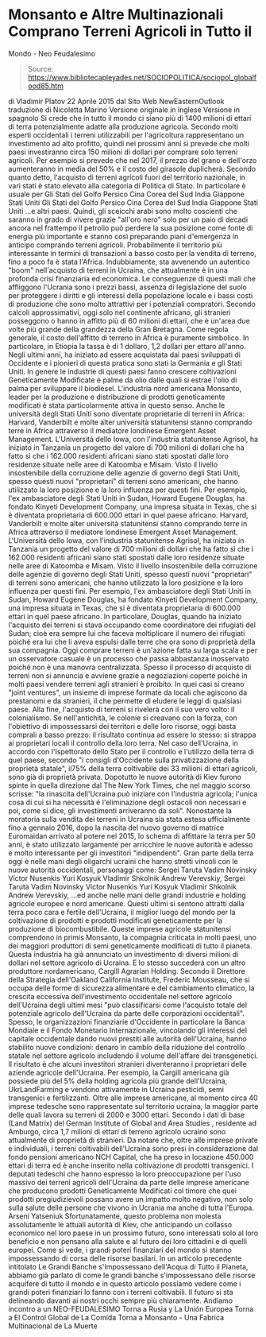 # Monsanto e Altre Multinazionali Comprano Terreni Agricoli in Tutto il 
Mondo - Neo Feudalesimo

> Source: https://www.bibliotecapleyades.net/SOCIOPOLITICA/sociopol_globalfood85.htm

di Vladimir Platov
22 Aprile 2015
dal Sito Web NewEasternOutlook
traduzione di Nicoletta Marino
Versione originale in inglese
Versione in spagnolo
Si crede che in tutto il mondo ci siano più di 1400 milioni di ettari di terra potenzialmente adatte alla produzione agricola.
Secondo molti esperti occidentali i terreni utilizzabili per l'agricoltura rappresentano un investimento ad alto profitto, quindi nei prossimi anni si prevede che molti paesi investiranno circa 150 milioni di dollari per comprare solo terreni agricoli. Per esempio si prevede che nel 2017, il prezzo del grano e dell'orzo aumenteranno in media del 50% e il costo del girasole duplicherà.
Secondo quanto detto, l'acquisto di terreni agricoli fuori del territorio nazionale, in vari stati è stato elevato alla categoria di Politica di Stato.
In particolare è usuale per
Gli Stati del Golfo Persico Cina Corea del Sud India Giappone Stati Uniti
Gli Stati del Golfo Persico
Cina
Corea del Sud
India
Giappone
Stati Uniti
...e altri paesi.
Quindi, gli sceicchi arabi sono molto coscienti che saranno in grado di vivere grazie "all'oro nero" solo per un paio di decadi ancora nel frattempo il petrolio può perdere la sua posizione come fonte di energia più importante e stanno così preparando piani d'emergenza in anticipo comprando terreni agricoli.
Probabilmente il territorio più interessante in termini di transazioni a basso costo per la vendita di terreno, fino a poco fa è stata l'Africa.
Indubbiamente, sta avvenendo un autentico "boom" nell'acquisto di terreni in Ucraina, che attualmente è in una profonda crisi finanziaria ed economica.
Le conseguenze di questi mali che affliggono l'Ucrania sono i prezzi bassi, assenza di legislazione del suolo per proteggere i diritti e gli interessi della popolazione locale e i bassi costi di produzione che sono molto attrattivi per i potenziali compratori.
Secondo calcoli approssimativi, oggi solo nel continente africano, gli stranieri posseggono o hanno in affitto più di 60 milioni di ettari, che è un'area due volte più grande della grandezza della Gran Bretagna.
Come regola generale, il costo dell'affitto di terreno in Africa è puramente simbolico. In particolare, in Etiopia la tassa è di 1 dollaro, 1,2 dollari per ettaro all'anno.
Negli ultimi anni, ha iniziato ad essere acquistata dai paesi sviluppati di Occidente e i pionieri di questa pratica sono stati la Germania e gli Stati Uniti.
In genere le industrie di questi paesi fanno crescere coltivazioni Geneticamente Modificate e palme da olio dalle quali si estrae l'olio di palma per sviluppare il biodiesel.
L'industria nord americana Monsanto, leader per la produzione e distribuzione di prodotti geneticamente modificati è stata particolarmente attiva in questo senso.
Anche le università degli Stati Uniti sono diventate proprietarie di terreni in Africa:
Harvard, Vanderbilt e molte alter università statunitensi stanno comprando terre in Africa attraverso il mediatore londinese Emergent Asset Management. L'Università dello Iowa, con l'industria statunitense Agrisol, ha iniziato in Tanzania un progetto del valore di 700 milioni di dollari che ha fatto sì che i 162.000 residenti africani siano stati spostati dalle loro residenze situate nelle aree di Katoomba e Misam. Visto il livello insostenibile della corruzione delle agenzie di governo degli Stati Uniti, spesso questi nuovi "proprietari" di terreni sono americani, che hanno utilizzato la loro posizione e la loro influenza per questi fini. Per esempio, l'ex ambasciatore degli Stati Uniti in Sudan, Howard Eugene Douglas, ha fondato Kinyeti Development Company, una impresa situata in Texas, che si è diventata proprietaria di 600.000 ettari in quel paese africano.
Harvard, Vanderbilt e molte alter università statunitensi stanno comprando terre in Africa attraverso il mediatore londinese Emergent Asset Management.
L'Università dello Iowa, con l'industria statunitense Agrisol, ha iniziato in Tanzania un progetto del valore di 700 milioni di dollari che ha fatto sì che i 162.000 residenti africani siano stati spostati dalle loro residenze situate nelle aree di Katoomba e Misam.
Visto il livello insostenibile della corruzione delle agenzie di governo degli Stati Uniti, spesso questi nuovi "proprietari" di terreni sono americani, che hanno utilizzato la loro posizione e la loro influenza per questi fini.
Per esempio, l'ex ambasciatore degli Stati Uniti in Sudan, Howard Eugene Douglas, ha fondato Kinyeti Development Company, una impresa situata in Texas, che si è diventata proprietaria di 600.000 ettari in quel paese africano.
In particolare, Douglas, quando ha iniziato l'acquisto dei terreni si stava occupando come coordinatore dei rifugiati del Sudan; cioè era sempre lui che faceva moltiplicare il numero dei rifugiati poiché era lui che li aveva espulsi dalle terre che ora sono di proprietà della sua compagnia.
Oggi comprare terreni è un'azione fatta su larga scala e per un osservatore casuale è un processo che passa abbastanza inosservato poiché non è una manovra centralizzata.
Spesso il processo di acquisto di terreni non si annuncia e avviene grazie a negoziazioni coperte poiché in molti paesi vendere terreni agli stranieri è proibito. In quei casi si creano "joint ventures", un insieme di imprese formate da locali che agiscono da prestanomi e da stranieri, il che permette di eludere le leggi di qualsiasi paese.
Alla fine, l'acquisto di terreni si rivelerà con il suo vero volto: il colonialismo.
Se nell'antichità, le colonie si creavano con la forza, con l'obiettivo di impossessarsi dei territori e delle loro risorse, oggi basta comprali a basso prezzo: il risultato continua ad essere lo stesso:
si strappa ai proprietari locali il controllo della loro terra.
Nel caso dell'Ucraina, in accordo con l'Ispettorato dello Stato per il controllo e l'utilizzo della terra di quel paese, secondo "i consigli d'Occidente sulla privatizzazione della proprietà statale", il75% della terra coltivabile dei 33 milioni di ettari agricoli, sono già di proprietà privata.
Dopotutto le nuove autorità di Kiev furono spinte in quella direzione dal The New York Times, che nel maggio scorso scrisse:
"la rinascita dell'Ucraina può iniziare con l'industria agricola; l'unica cosa di cui si ha necessità è l'eliminazione degli ostacoli non necessari e poi, come si dice, gli investimenti arriveranno da soli".
Nonostante la moratoria sulla vendita dei terreni in Ucraina sia stata estesa ufficialmente fino a gennaio 2016, dopo la nascita del nuovo governo di matrice Euromaidan arrivato al potere nel 2015, lo schema di affittare la terra per 50 anni, è stato utilizzato largamente per arricchire le nuove autorità e adesso è molto interessante per gli investitori "indipendenti".
Gran parte della terra oggi è nelle mani degli oligarchi ucraini che hanno stretti vincoli con le nuove autorità occidentali, personaggi come:
Sergei Taruta Vadim Novinsky Víctor Nusenkis Yuri Kosyuk Vladimir Shkolnik Andrew Verevskiy,
Sergei Taruta
Vadim Novinsky
Víctor Nusenkis
Yuri Kosyuk
Vladimir Shkolnik
Andrew Verevskiy,
...ed anche nelle mani delle grandi industrie e holding agricole europee e nord americane.
Questi ultimi si sentono attratti dalla terra poco cara e fertile dell'Ucraina, il miglior luogo del mondo per la coltivazione di prodotti e prodotti modificati geneticamente per la produzione di biocombustibile.
Queste imprese agricole statunitensi comprendono in primis Monsanto, la compagnia criticata in molti paesi, uno dei maggiori produttori di semi geneticamente modificati di tutto il pianeta.
Questa industria ha già annunciato un investimento di diversi milioni di dollari nel settore agricolo di Ucraina.
E lo stesso succederà con un altro produttore nordamericano, Cargill Agrarian Holding.
Secondo il Direttore della Strategia dell'Oakland California Institute, Frederic Mousseau, che si occupa delle forme di sicurezza alimentare e del cambiamento climatico, la crescita eccessiva dell'investimento occidentale nel settore agricolo dell'Ucraina degli ultimi mesi
"può classificarsi come l'acquisto totale del potenziale agricolo dell'Ucraina da parte delle corporazioni occidentali".
Spesso, le organizzazioni finanziarie d'Occidente in particolare la Banca Mondiale e il Fondo Monetario Internazionale, vincolando gli interessi del capitale occidentale dando nuovi prestiti alle autorità dell'Ucraina, hanno stabilito nuove condizioni:
denaro in cambio della riduzione del controllo statale nel settore agricolo includendo il volume dell'affare dei transgenetici.
Il risultato è che alcuni investitori stranieri diventeranno i proprietari delle aziende agricole dell'Ucraina.
Per esempio, la Cargill americana già possiede più del 5% della holding agricola più grande dell'Ucraina, UkrLandFarming e vendono attivamente in Ucraina pesticidi, semi transgenici e fertilizzanti.
Oltre alle imprese americane, al momento circa 40 imprese tedesche sono rappresentate sul territorio ucraina,
la maggior parte delle quali lavora su terreni di 2000 e 3000 ettari.
Secondo i dati di base (Land Matrix) del German Institute of Global and Area Studies , residente ad Amburgo, circa 1,7 milioni di ettari di terreno agricolo ucraino sono attualmente di proprietà di stranieri.
Da notare che, oltre alle imprese private e individuali, i terreni coltivabili dell'Ucraina sono presi in considerazione dal fondo pensioni americano NCH Capital, che ha preso in locazione 450.000 ettari di terra ed è anche inserito nella coltivazione di prodotti transgenici.
I deputati tedeschi che hanno espresso la loro preoccupazione per l'uso massivo dei terreni agricoli dell'Ucraina da parte delle imprese americane che producono prodotti Geneticamente Modificati col timore che quei prodotti pregiudizievoli possano avere un impatto molto negativo, non solo sulla salute delle persone che vivono in Ucrania ma anche di tutta l'Europa.
Arseni Yatseniuk
Sfortunatamente, questo problema non molesta assolutamente le attuali autorità di Kiev, che anticipando un collasso economico nel loro paese in un prossimo futuro, sono interessati solo al loro beneficio e non pensano alla salute e al futuro dei loro cittadini e di quelli europei.
Come si vede, i grandi poteri finanziari del mondo si stanno impossessando di corsa delle risorse basilari.
In un articolo precedente intitolato Le Grandi Banche s'Impossessano dell'Acqua di Tutto il Pianeta, abbiamo già parlato di come le grandi banche s'impossessano delle risorse acquifere di tutto il mondo e in questo articolo possiamo vedere come i grandi poteri finanziari lo fanno con i terreni coltivabili.
Il futuro si sta delineando davanti ai nostri occhi sempre più chiaramente.
Andiamo incontro a un NEO-FEUDALESIMO
Torna a Rusia y La Unión Europea
Torna a El Control Global de La Comida
Torna a Monsanto - Una Fabrica Multinacional de La Muerte
